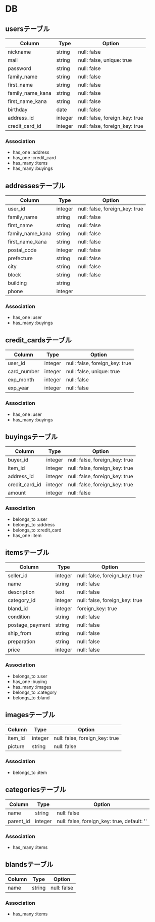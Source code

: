 # DB

## usersテーブル

|Column|Type|Option|
|------|----|------|
|nickname|string|null: false|
|mail|string|null: false, unique: true|
|password|string|null: false|
|family_name|string|null: false|
|first_name|string|null: false|
|family_name_kana|string|null: false|
|first_name_kana|string|null: false|
|birthday|date|null: false|
|address_id|integer|null: false, foreign_key: true|
|credit_card_id|integer|null: false, foreign_key: true|

### Association

- has_one :address
- has_one :credit_card
- has_many :items
- has_many :buyings

## addressesテーブル

|Column|Type|Option|
|------|----|------|
|user_id|integer|null: false, foreign_key: true|
|family_name|string|null: false|
|first_name|string|null: false|
|family_name_kana|string|null: false|
|first_name_kana|string|null: false|
|postal_code|integer|null: false|
|prefecture|string|null: false|
|city|string|null: false|
|block|string|null: false|
|building|string||
|phone|integer||

### Association

- has_one :user
- has_many :buyings

## credit_cardsテーブル

|Column|Type|Option|
|------|----|------|
|user_id|integer|null: false, foreign_key: true|
|card_number|integer|null: false, unique: true|
|exp_month|integer|null: false|
|exp_year|integer|null: false|

### Association

- has_one :user
- has_many :buyings

## buyingsテーブル

|Column|Type|Option|
|------|----|------|
|buyer_id|integer|null: false, foreign_key: true|
|item_id|integer|null: false, foreign_key: true|
|address_id|integer|null: false, foreign_key: true|
|credit_card_id|integer|null: false, foreign_key: true|
|amount|integer|null: false|

### Association

- belongs_to :user
- belongs_to :address
- belongs_to :credit_card
- has_one :item

## itemsテーブル

|Column|Type|Option|
|------|----|------|
|seller_id|integer|null: false, foreign_key: true|
|name|string|null: false|
|description|text|null: false|
|category_id|integer|null: false, foreign_key: true|
|bland_id|integer|foreign_key: true|
|condition|string|null: false|
|postage_payment|string|null: false|
|ship_from|string|null: false|
|preparation|string|null: false|
|price|integer|null: false|

### Association

- belongs_to :user
- has_one :buying
- has_many :images
- belongs_to :category
- belongs_to :bland

## imagesテーブル

|Column|Type|Option|
|------|----|------|
|item_id|integer|null: false, foreign_key: true|
|picture|string|null: false|

### Association

- belongs_to :item

## categoriesテーブル

|Column|Type|Option|
|------|----|------|
|name|string|null: false|
|parent_id|integer|null: false, foreign_key: true, default: ''|

### Association

- has_many :items

## blandsテーブル

|Column|Type|Option|
|------|----|------|
|name|string|null: false|

### Association

- has_many :items
